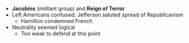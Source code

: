 - **Jacobins** (militant group) and **Reign of Terror**
- Left Americans confused; Jefferson saluted spread of Republicanism
	- Hamilton condemned French
- Neutrality seemed logical
	- Too weak to defend at this point 